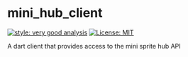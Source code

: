 # mini_hub_client

[![style: very good analysis][very_good_analysis_badge]][very_good_analysis_link]
[![License: MIT][license_badge]][license_link]

A dart client that provides access to the mini sprite hub API

[license_badge]: https://img.shields.io/badge/license-MIT-blue.svg
[license_link]: https://opensource.org/licenses/MIT
[very_good_analysis_badge]: https://img.shields.io/badge/style-very_good_analysis-B22C89.svg
[very_good_analysis_link]: https://pub.dev/packages/very_good_analysis
